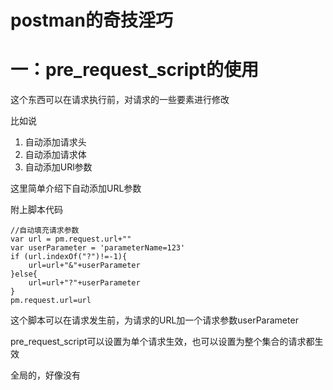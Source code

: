 # postman的奇技淫巧

# 一：pre_request_script的使用

这个东西可以在请求执行前，对请求的一些要素进行修改

比如说

1. 自动添加请求头
2. 自动添加请求体
3. 自动添加URl参数

这里简单介绍下自动添加URL参数

附上脚本代码

```
//自动填充请求参数
var url = pm.request.url+""
var userParameter = 'parameterName=123'
if (url.indexOf("?")!=-1){
    url=url+"&"+userParameter
}else{
    url=url+"?"+userParameter
}
pm.request.url=url
```

这个脚本可以在请求发生前，为请求的URL加一个请求参数userParameter

pre_request_script可以设置为单个请求生效，也可以设置为整个集合的请求都生效

全局的，好像没有

